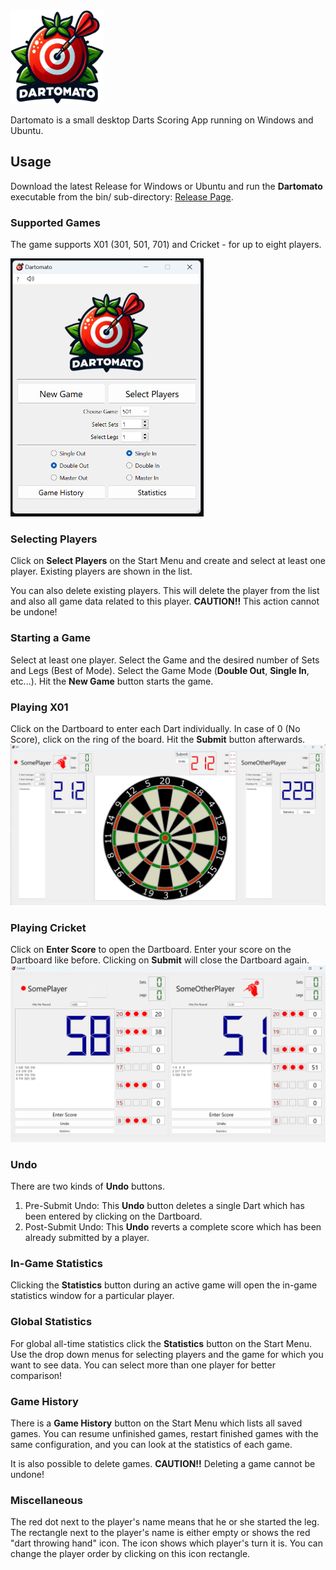 <img src="resources/img/dartomato.png" width="150" height="150">

Dartomato is a small desktop Darts Scoring App running on Windows and Ubuntu.


## Usage
Download the latest Release for Windows or Ubuntu and run the **Dartomato** executable from the bin/ sub-directory: [Release Page](https://github.com/m1ld3/dartomato/releases/).


### Supported Games
The game supports X01 (301, 501, 701) and Cricket - for up to eight players. 

<img src="resources/img/start_window.png" width="309" height="413">


### Selecting Players
Click on **Select Players** on the Start Menu and create and select at least one player. Existing players are shown in the list. 

You can also delete existing players. This will delete the player from the list and also all game data related to this player. **CAUTION!!** This action cannot be undone!


### Starting a Game
Select at least one player. Select the Game and the desired number of Sets and Legs (Best of Mode). Select the Game Mode (**Double Out**, **Single In**, etc...). Hit the **New Game** button starts the game.


### Playing X01
Click on the Dartboard to enter each Dart individually. In case of 0 (No Score), click on the ring of the board. Hit the **Submit** button afterwards.
<img src="resources/img/x01_ingame.png">


### Playing Cricket
Click on **Enter Score** to open the Dartboard. Enter your score on the Dartboard like before. Clicking on **Submit** will close the Dartboard again.
<img src="resources/img/cricket_ingame.png">

### Undo
There are two kinds of **Undo** buttons.
1. Pre-Submit Undo: This **Undo** button deletes a single Dart which has been entered by clicking on the Dartboard.
2. Post-Submit Undo: This **Undo** reverts a complete score which has been already submitted by a player.


### In-Game Statistics
Clicking the **Statistics** button during an active game will open the in-game statistics window for a particular player.


### Global Statistics
For global all-time statistics click the **Statistics** button on the Start Menu. Use the drop down menus for selecting players and the game for which you want to see data.
You can select more than one player for better comparison!


### Game History
There is a **Game History** button on the Start Menu which lists all saved games. You can resume unfinished games, restart finished games with the same configuration, and you can look at the statistics of each game. 

It is also possible to delete games. **CAUTION!!** Deleting a game cannot be undone!

### Miscellaneous
The red dot next to the player's name means that he or she started the leg.
The rectangle next to the player's name is either empty or shows the red "dart throwing hand" icon. The icon shows which player's turn it is.
You can change the player order by clicking on this icon rectangle.





